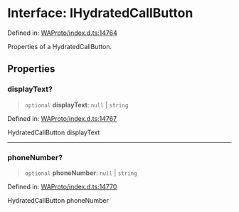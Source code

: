 # Interface: IHydratedCallButton

Defined in: [WAProto/index.d.ts:14764](https://github.com/Fokusdotid/Baileys/blob/3623833a320f5e60f370ef835f3de341453290f5/WAProto/index.d.ts#L14764)

Properties of a HydratedCallButton.

## Properties

### displayText?

> `optional` **displayText**: `null` \| `string`

Defined in: [WAProto/index.d.ts:14767](https://github.com/Fokusdotid/Baileys/blob/3623833a320f5e60f370ef835f3de341453290f5/WAProto/index.d.ts#L14767)

HydratedCallButton displayText

***

### phoneNumber?

> `optional` **phoneNumber**: `null` \| `string`

Defined in: [WAProto/index.d.ts:14770](https://github.com/Fokusdotid/Baileys/blob/3623833a320f5e60f370ef835f3de341453290f5/WAProto/index.d.ts#L14770)

HydratedCallButton phoneNumber
